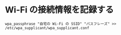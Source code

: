 # Wi-Fi の接続情報を記録する

```
wpa_passphrase "自宅の Wi-Fi の SSID" "パスフレーズ" >> /etc/wpa_supplicant/wpa_supplicant.conf
```
